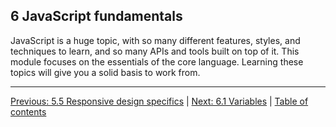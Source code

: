 ## 6 JavaScript fundamentals

JavaScript is a huge topic, with so many different features, styles, and techniques to learn, and so many APIs and tools built on top of it. This module focuses on the essentials of the core language. Learning these topics will give you a solid basis to work from.

---

[Previous: 5.5 Responsive design specifics](/curriculum/2-core/2-styling/5-5-responsive-design-specifics.md) | [Next: 6.1 Variables](/curriculum/2-core/3-scripting/6-01-variables.md) | [Table of contents](/TOC.md)
